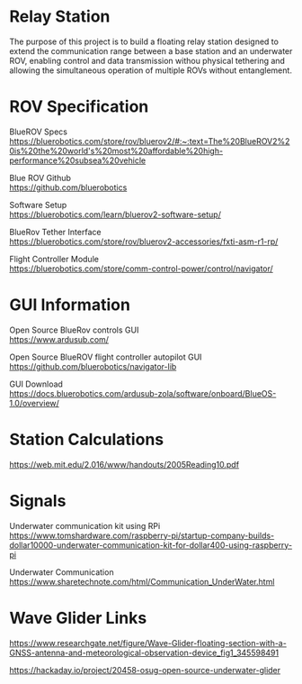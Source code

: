 # Relay Station

The purpose of this project is to build a floating relay station designed to extend the communication range between a base station and an underwater ROV, enabling control and data transmission withou physical tethering and allowing the simultaneous operation of multiple ROVs without entanglement. 

# ROV Specification
BlueROV Specs <br>
https://bluerobotics.com/store/rov/bluerov2/#:~:text=The%20BlueROV2%20is%20the%20world's%20most%20affordable%20high-performance%20subsea%20vehicle <br>

Blue ROV Github <br>
https://github.com/bluerobotics <br>

Software Setup <br>
https://bluerobotics.com/learn/bluerov2-software-setup/ <br>

BlueRov Tether Interface <br>
https://bluerobotics.com/store/rov/bluerov2-accessories/fxti-asm-r1-rp/ <br>

Flight Controller Module <br>
https://bluerobotics.com/store/comm-control-power/control/navigator/ <br>

# GUI Information
Open Source BlueRov controls GUI <br>
https://www.ardusub.com/ <br>

Open Source BlueROV flight controller autopilot GUI <br> 
https://github.com/bluerobotics/navigator-lib <br>

GUI Download <br>
https://docs.bluerobotics.com/ardusub-zola/software/onboard/BlueOS-1.0/overview/ <br>
# Station Calculations
https://web.mit.edu/2.016/www/handouts/2005Reading10.pdf



# Signals
Underwater communication kit using RPi <br>
https://www.tomshardware.com/raspberry-pi/startup-company-builds-dollar10000-underwater-communication-kit-for-dollar400-using-raspberry-pi <br>

Underwater Communication <br>
https://www.sharetechnote.com/html/Communication_UnderWater.html <br>

# Wave Glider Links
https://www.researchgate.net/figure/Wave-Glider-floating-section-with-a-GNSS-antenna-and-meteorological-observation-device_fig1_345598491

https://hackaday.io/project/20458-osug-open-source-underwater-glider
